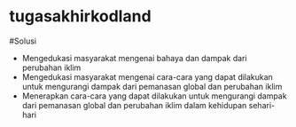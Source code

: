 # tugasakhirkodland

#Solusi
- Mengedukasi masyarakat mengenai bahaya dan dampak dari perubahan iklim
- Mengedukasi masyarakat mengenai cara-cara yang dapat dilakukan untuk mengurangi dampak dari pemanasan global dan perubahan iklim
- Menerapkan cara-cara yang dapat dilakukan untuk mengurangi dampak dari pemanasan global dan perubahan iklim dalam kehidupan sehari-hari
